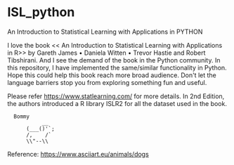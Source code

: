 # ISL_python
An Introduction to Statistical Learning with Applications in PYTHON

I love the book << An Introduction to Statistical Learning with Applications in R>> by Gareth James • Daniela Witten • Trevor Hastie and Robert Tibshirani. And I see the demand of the book in the Python community. In this repository, I have implemented the same/similar functionality in Python. Hope this could help this book reach more broad audience. Don't let the language barriers stop you from exploring something fun and useful.

Please refer https://www.statlearning.com/ for more details. In 2nd Edition, the authors introduced a R library ISLR2 for all the dataset used in the book. 

      Bommy
               __
          (___()'`;  
          /,    /`
          \\"--\\

Reference: https://www.asciiart.eu/animals/dogs
